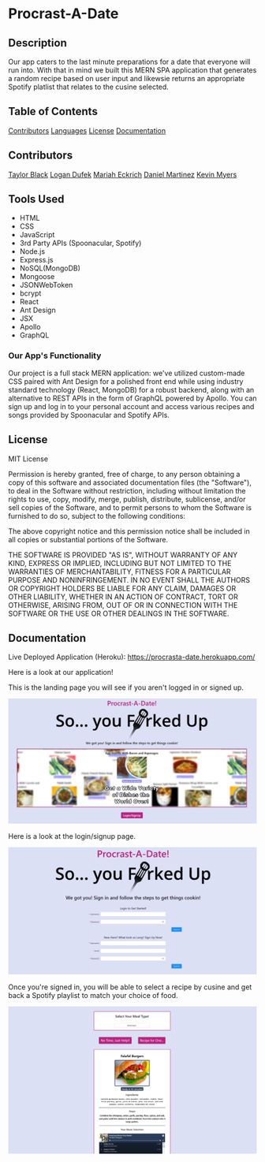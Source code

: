 # Procrast-A-Date

## Description 

Our app caters to the last minute preparations for a date that everyone will run into. With that in mind we built this MERN SPA application that generates a random recipe based on user input and likewsie returns an appropriate Spotify platlist that relates to the  cusine selected.


## Table of Contents 

 [Contributors](#contributors)
 [Languages](#languages)
 [License](#license)
 [Documentation](#documentation)

## Contributors

[Taylor Black](https://github.com/TWFB29)
[Logan Dufek](https://github.com/LoganDufek)
[Mariah Eckrich](https://github.com/meck512)
[Daniel Martinez](https://github.com/DanM1996)
[Kevin Myers](https://github.com/KevinPMyers)

## Tools Used

* HTML
* CSS
* JavaScript
* 3rd Party APIs (Spoonacular, Spotify)
* Node.js
* Express.js
* NoSQL(MongoDB)
* Mongoose
* JSONWebToken
* bcrypt
* React
* Ant Design
* JSX
* Apollo
* GraphQL

### Our App's Functionality

Our project is a full stack MERN application: we've utilized custom-made CSS paired with Ant Design for a polished front end while using industry standard technology (React, MongoDB) for a robust backend, along with an alternative to REST APIs in the form of GraphQL powered by Apollo. You can sign up and log in to your personal account and access various recipes and songs provided by Spoonacular and Spotify APIs.

## License

MIT License

Permission is hereby granted, free of charge, to any person obtaining a copy
of this software and associated documentation files (the "Software"), to deal
in the Software without restriction, including without limitation the rights
to use, copy, modify, merge, publish, distribute, sublicense, and/or sell
copies of the Software, and to permit persons to whom the Software is
furnished to do so, subject to the following conditions:

The above copyright notice and this permission notice shall be included in all
copies or substantial portions of the Software.

THE SOFTWARE IS PROVIDED "AS IS", WITHOUT WARRANTY OF ANY KIND, EXPRESS OR
IMPLIED, INCLUDING BUT NOT LIMITED TO THE WARRANTIES OF MERCHANTABILITY,
FITNESS FOR A PARTICULAR PURPOSE AND NONINFRINGEMENT. IN NO EVENT SHALL THE
AUTHORS OR COPYRIGHT HOLDERS BE LIABLE FOR ANY CLAIM, DAMAGES OR OTHER
LIABILITY, WHETHER IN AN ACTION OF CONTRACT, TORT OR OTHERWISE, ARISING FROM,
OUT OF OR IN CONNECTION WITH THE SOFTWARE OR THE USE OR OTHER DEALINGS IN THE
SOFTWARE.


## Documentation

Live Deployed Application (Heroku): https://procrasta-date.herokuapp.com/

Here is a look at our application! 

This is the landing page you will see if you aren't logged in or signed up.

![Screenshot](client/src/assets/LandingPageScreenshot.png)

Here is a look at the login/signup page.

![Screenshot](client/src/assets/LoginPageScreenshot.png)

Once you're signed in, you will be able to select a recipe by cusine and get back a Spotify playlist to match your choice of food.

![Screenshot](client/src/assets/RecipeScreenshot.png)

